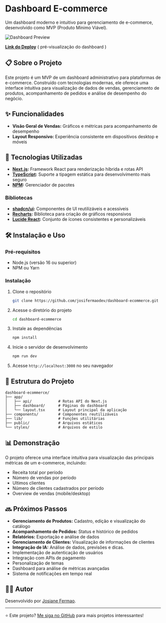 # Dashboard E-commerce

Um dashboard moderno e intuitivo para gerenciamento de e-commerce, desenvolvido como MVP (Produto Mínimo Viável).

![Dashboard Preview](https://ik.imagekit.io/q5tv5x3k8/Prints/Captura%20de%20tela%202025-05-14%20140844.png?updatedAt=1747242570613)

**[Link do Deploy](https://dashboard-ecommerce-omega.vercel.app/)** ( pré-visualização do dashboard )


## 📋 Sobre o Projeto

Este projeto é um MVP de um dashboard administrativo para plataformas de e-commerce. Construído com tecnologias modernas, ele oferece uma interface intuitiva para visualização de dados de vendas, gerenciamento de produtos, acompanhamento de pedidos e análise de desempenho do negócio.

## ✨ Funcionalidades

- **Visão Geral de Vendas:** Gráficos e métricas para acompanhamento de desempenho
- **Layout Responsivo:** Experiência consistente em dispositivos desktop e móveis

## 🚀 Tecnologias Utilizadas

- **[Next.js](https://nextjs.org/):** Framework React para renderização híbrida e rotas API
- **[TypeScript](https://www.typescriptlang.org/):** Suporte a tipagem estática para desenvolvimento mais seguro
- **[NPM](https://www.npmjs.com/):** Gerenciador de pacotes

### Bibliotecas

- **[shadcn/ui](https://ui.shadcn.com/):** Componentes de UI reutilizáveis e acessíveis
- **[Recharts](https://recharts.org/):** Biblioteca para criação de gráficos responsivos
- **[Lucide React](https://lucide.dev/):** Conjunto de ícones consistentes e personalizáveis

## 🛠️ Instalação e Uso

### Pré-requisitos

- Node.js (versão 16 ou superior)
- NPM ou Yarn

### Instalação

1. Clone o repositório
   ```bash
   git clone https://github.com/josifermaodev/dashboard-ecommerce.git
   ```

2. Acesse o diretório do projeto
   ```bash
   cd dashboard-ecommerce
   ```

3. Instale as dependências
   ```bash
   npm install
   ```

4. Inicie o servidor de desenvolvimento
   ```bash
   npm run dev
   ```

5. Acesse `http://localhost:3000` no seu navegador

## 🧩 Estrutura do Projeto

```
dashboard-ecommerce/
├── app/
│   ├── api/            # Rotas API do Next.js
│   ├── dashboard/      # Páginas do dashboard
│   └── layout.tsx      # Layout principal da aplicação
├── components/         # Componentes reutilizáveis
├── lib/                # Funções utilitárias
├── public/             # Arquivos estáticos
└── styles/             # Arquivos de estilo
```

## 📊 Demonstração

O projeto oferece uma interface intuitiva para visualização das principais métricas de um e-commerce, incluindo:

- Receita total por período
- Número de vendas por período
- Ultimos clientes
- Número de clientes cadastrados por período
- Overview de vendas (mobile/desktop)

## 🔜 Próximos Passos

- **Gerenciamento de Produtos:** Cadastro, edição e visualização do catálogo
- **Acompanhamento de Pedidos:** Status e histórico de pedidos
- **Relatórios:** Exportação e análise de dados
- **Gerenciamento de Clientes:** Visualização de informações de clientes
- **Integração de IA:** Análise de dados, previsões e dicas.
- Implementação de autenticação de usuários
- Integração com APIs de pagamento
- Personalização de temas
- Dashboard para análise de métricas avançadas
- Sistema de notificações em tempo real


## 👨‍💻 Autor

Desenvolvido por [Josiane Fermao](https://github.com/josifermaodev).

---

⭐️ Este projeto? [Me siga no GitHub](https://github.com/josifermaodev) para mais projetos interessantes!
